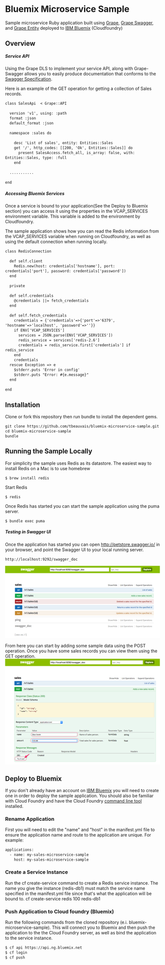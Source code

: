 Bluemix Microservice Sample
==================


Sample microservice Ruby application built using [Grape](https://github.com/intridea/grape), [Grape Swagger](https://github.com/tim-vandecasteele/grape-swagger), and [Grape Entity](https://github.com/intridea/grape-entity) deployed to [IBM Bluemix](https://ace.ng.bluemix.net) (Cloudfoundry)

## Overview

##### Service API
Using the Grape DLS to implement your service API, along with Grape-Swagger allows you to easily produce documentation that conforms to the [Swagger Specification](https://github.com/swagger-api/swagger-spec).

Here is an example of the GET operation for getting a collection of Sales records.
```
class SalesApi  < Grape::API

  version 'v1', using: :path
  format :json
  default_format :json

  namespace :sales do

    desc 'List of sales', entity: Entities::Sales
    get '/', http_codes: [[200, 'Ok', Entities::Sales]] do
      present SalesAccess.fetch_all, is_array: false, with: Entities::Sales, type: :full
    end
  
  ...........

end
```

##### Accessing Bluemix Services
Once a service is bound to your application(See the Deploy to Bluemix section) you can access it using the properties in the VCAP_SERVICES environment variable. This variable is added to the environment by Cloudfoundry.

The sample application shows how you can read the Redis information from the VCAP_SERVICES variable when running on Cloudfoundry, as well as using the default connection when running locally.
```
class RedisConnection

  def self.client
    Redis.new(host: credentials['hostname'], port: credentials['port'], password: credentials['password'])
  end

  private

  def self.credentials
    @credentials ||= fetch_credentials
  end

  def self.fetch_credentials
    credentials = {'credentials'=>{'port'=>'6379', 'hostname'=>'localhost', 'password'=>''}}
    if ENV['VCAP_SERVICES']
      services = JSON.parse(ENV['VCAP_SERVICES'])
      redis_service = services['redis-2.6']
      credentials = redis_service.first['credentials'] if redis_service
    end
    credentials
  rescue Exception => e
    $stderr.puts 'Error in config'
    $stderr.puts "Error: #{e.message}"
  end

end
```



## Installation
Clone or fork this repository then run bundle to install the dependent gems.  

    git clone https://github.com/tbeauvais/bluemix-microservice-sample.git
    cd bluemix-microservice-sample
    bundle



## Running the Sample Locally


For simplicity the sample uses Redis as its datastore. The easiest way to install Redis on a Mac is to use homebrew
```
$ brew install redis
```
Start Redis
```
$ redis
```

Once Redis has started you can start the sample application using the puma server.
```
$ bundle exec puma

```


##### Testing in Swagger UI

Once the application has started you can open http://petstore.swagger.io/ in your browser, and point the Swagger UI to your local running server.

```
http://localhost:9292/swagger_doc
```

![Application Architecture](/doc/swagger_ui.png)

From here you can start by adding some sample data using the POST operation. Once you have some sales records you can view them using the GET operation.
![Application Architecture](/doc/swagger_post.png)


## Deploy to Bluemix
If you don't already have an account on [IBM Bluemix](https://ace.ng.bluemix.net) you will need to create one in order to deploy the sample application. You should also be familiar with Cloud Foundry and have the Cloud Foundry [command line tool](http://docs.cloudfoundry.org/devguide/installcf/whats-new-v6.html) installed. 
   
### Rename Application 
First you will need to edit the "name" and "host" in the manifest.yml file to ensure the application name and route to the application are unique. For example:

    applications:
      - name: my-sales-microservice-sample
        host: my-sales-microservice-sample

### Create a Service Instance
Run the cf create-service command to create a Redis service instance. The name you give the instance (redis-db1) must match the service name specified in the manifest.yml file since that's what the application will be bound to.
    cf create-service redis 100 redis-db1

### Push Application to Cloud foundry (Bluemix)
Run the following commands from the cloned repository (e.i. bluemix-microservice-sample). This will connect you to Bluemix and then push the application to the the Cloud Foundry server, as well as bind the application to the service instance. 

    $ cf api https://api.ng.bluemix.net
    $ cf login
    $ cf push



